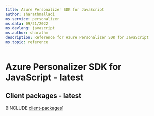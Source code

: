 ```yaml
---
title: Azure Personalizer SDK for JavaScript
author: sharathmalladi
ms.service: personalizer
ms.data: 09/21/2022
ms.devlang: javascript
ms.author: sharathm
description: Reference for Azure Personalizer SDK for JavaScript
ms.topic: reference
---
```

# Azure Personalizer SDK for JavaScript - latest

## Client packages - latest
[!INCLUDE [client-packages](personalizer-client-index.md)]